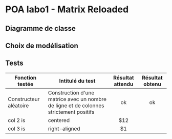 # POA labo1 - Matrix Reloaded
## Diagramme de classe

## Choix de modélisation

## Tests

| Fonction testée | Intitulé du test | Résultat attendu | Résultat obtenu |
|----------|-------------|:------:|:------:|
| Constructeur aléatoire | Construction d'une matrice avec un nombre de ligne et de colonnes strictement positifs | ok | ok |
| col 2 is |    centered   |   $12 |
| col 3 is | right-aligned |    $1 |
